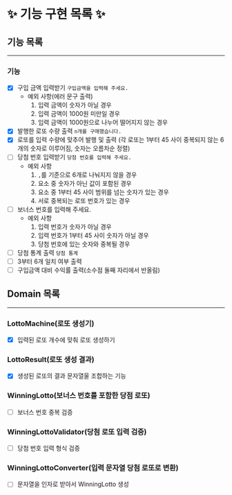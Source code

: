 # ✨ 기능 구현 목록 ✨

## 기능 목록
***
### 기능
- [x] 구입 금액 입력받기 `구입금액을 입력해 주세요.`
  - 예외 사항(에러 문구 출력)
    1. 입력 금액이 숫자가 아닐 경우
    2. 입력 금액이 1000원 미만일 경우
    3. 입력 금액이 1000원으로 나누어 떨어지지 않는 경우
- [x] 발행한 로또 수량 출력 `n개를 구매했습니다.`
- [x] 로또를 입력 수량에 맞추어 발행 및 출력 (각 로또는 1부터 45 사이 중복되지 않는 6개의 숫자로 이루어짐, 숫자는 오름차순 정렬)
- [ ] 당첨 번호 입력받기 `당첨 번호를 입력해 주세요.`
  - 예외 사항
    1. `,`를 기준으로 6개로 나눠지지 않을 경우
    2. 요소 중 숫자가 아닌 값이 포함된 경우
    3. 요소 중 1부터 45 사이 범위를 넘는 숫자가 있는 경우
    4. 서로 중복되는 로또 번호가 있는 경우
- [ ] 보너스 번호를 입력해 주세요.
  - 예외 사항
    1. 입력 번호가 숫자가 아닐 경우
    2. 입력 번호가 1부터 45 사이 숫자가 아닐 경우
    3. 당첨 번호에 있는 숫자와 중복될 경우
- [ ] 당첨 통계 출력 `당첨 통계`
- [ ] 3부터 6개 일치 여부 출력 
- [ ] 구입금액 대비 수익률 출력(소수점 둘째 자리에서 반올림)

## Domain 목록
***
### LottoMachine(로또 생성기)
- [x] 입력된 로또 개수에 맞춰 로또 생성하기

### LottoResult(로또 생성 결과)
- [x] 생성된 로또의 결과 문자열울 조합하는 기능

### WinningLotto(보너스 번호를 포함한 당점 로또)
- [ ] 보너스 번호 중복 검증

### WinningLottoValidator(당첨 로또 입력 검증)
- [ ] 당첨 번호 입력 형식 검증

### WinningLottoConverter(입력 문자열 당첨 로또로 변환)
- [ ] 문자열을 인자로 받아서 WinningLotto 생성